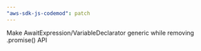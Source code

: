 ```yaml
---
"aws-sdk-js-codemod": patch
---
```


Make AwaitExpression/VariableDeclarator generic while removing .promise() API
